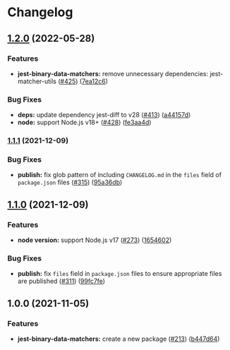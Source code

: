 # Changelog

## [1.2.0](https://www.github.com/sounisi5011/npm-packages/compare/jest-binary-data-matchers-v1.1.1...jest-binary-data-matchers-v1.2.0) (2022-05-28)


### Features

* **jest-binary-data-matchers:** remove unnecessary dependencies: jest-matcher-utils ([#425](https://www.github.com/sounisi5011/npm-packages/issues/425)) ([7ea12c6](https://www.github.com/sounisi5011/npm-packages/commit/7ea12c6163527a3ea1da0d7a2c84a9dfa84d1a55))


### Bug Fixes

* **deps:** update dependency jest-diff to v28 ([#413](https://www.github.com/sounisi5011/npm-packages/issues/413)) ([a44157d](https://www.github.com/sounisi5011/npm-packages/commit/a44157dbf67238e88d83cb7c934b158875d3e6dd))
* **node:** support Node.js v18+ ([#428](https://www.github.com/sounisi5011/npm-packages/issues/428)) ([fe3aa4d](https://www.github.com/sounisi5011/npm-packages/commit/fe3aa4dc2b3830a3be20f979c79100298f4a8dc1))

### [1.1.1](https://www.github.com/sounisi5011/npm-packages/compare/jest-binary-data-matchers-v1.1.0...jest-binary-data-matchers-v1.1.1) (2021-12-09)


### Bug Fixes

* **publish:** fix glob pattern of including `CHANGELOG.md` in the `files` field of `package.json` files ([#315](https://www.github.com/sounisi5011/npm-packages/issues/315)) ([95a36db](https://www.github.com/sounisi5011/npm-packages/commit/95a36db45185784b37cdbf3843746b3e808d67b3))

## [1.1.0](https://www.github.com/sounisi5011/npm-packages/compare/jest-binary-data-matchers-v1.0.0...jest-binary-data-matchers-v1.1.0) (2021-12-09)


### Features

* **node version:** support Node.js v17 ([#273](https://www.github.com/sounisi5011/npm-packages/issues/273)) ([1654602](https://www.github.com/sounisi5011/npm-packages/commit/1654602f39c434a9a72bb996a3dfd3d454c13e2f))


### Bug Fixes

* **publish:** fix `files` field in `package.json` files to ensure appropriate files are published ([#311](https://www.github.com/sounisi5011/npm-packages/issues/311)) ([99fc7fe](https://www.github.com/sounisi5011/npm-packages/commit/99fc7fe66eb180b7aeeaa10b60951b3767cbae3c))

## 1.0.0 (2021-11-05)


### Features

* **jest-binary-data-matchers:** create a new package ([#213](https://www.github.com/sounisi5011/npm-packages/issues/213)) ([b447d64](https://www.github.com/sounisi5011/npm-packages/commit/b447d6455ca26b2b49ea9c1548f56153fec43b19))
